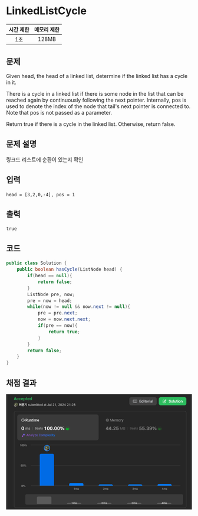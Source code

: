 # LinkedListCycle
|시간 제한|메모리 제한|
|:--:|:--:|
|1초|128MB|

## 문제
Given head, the head of a linked list, determine if the linked list has a cycle in it.

There is a cycle in a linked list if there is some node in the list that can be reached again by continuously following the next pointer. Internally, pos is used to denote the index of the node that tail's next pointer is connected to. Note that pos is not passed as a parameter.

Return true if there is a cycle in the linked list. Otherwise, return false.
## 문제 설명
링크드 리스트에 순환이 있는지 확인


## 입력
```
head = [3,2,0,-4], pos = 1
```

## 출력
```
true
```
## 코드
```java
public class Solution {
    public boolean hasCycle(ListNode head) {
        if(head == null){
            return false;
        }
        ListNode pre, now;
        pre = now = head;
        while(now != null && now.next != null){
            pre = pre.next;
            now = now.next.next;
            if(pre == now){
                return true;
            }
        }
        return false;
    }
}
```

## 채점 결과
![img.png](img.png)
